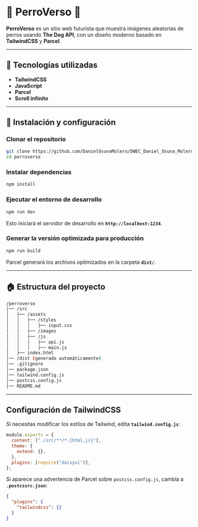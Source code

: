 # 🐶 PerroVerso 🚀

**PerroVerso** es un sitio web futurista que muestra imágenes aleatorias de perros usando **The Dog API**, con un diseño moderno basado en **TailwindCSS** y **Parcel**.  

---

## 📌 Tecnologías utilizadas
- **TailwindCSS**
- **JavaScript**
- **Parcel**
- **Scroll infinito**

---

## 🚀 Instalación y configuración

### **Clonar el repositorio**
```bash
git clone https://github.com/DanielOsunaMolero/DWEC_Daniel_Osuna_Molero.git
cd perroverso
```

### **Instalar dependencias**
```bash
npm install
```

### **Ejecutar el entorno de desarrollo**
```bash
npm run dev
```
Esto iniciará el servidor de desarrollo en **`http://localhost:1234`**.

### **Generar la versión optimizada para producción**
```bash
npm run build
```
Parcel generará los archivos optimizados en la carpeta **`dist/`**.

---

## 🏠 **Estructura del proyecto**
```bash
/perroverso
│── /src
│   ├── /assets
│   │   ├── /styles
│   │   │   ├── input.css
│   │   ├── /images
│   │   ├── /js
│   │   │   ├── api.js
│   │   │   ├── main.js
│   ├── index.html
│── /dist (generado automáticamente)
│── .gitignore
│── package.json
│── tailwind.config.js
│── postcss.config.js
│── README.md
```

---

## **Configuración de TailwindCSS**
Si necesitas modificar los estilos de Tailwind, edita **`tailwind.config.js`**:

```javascript
module.exports = {
  content: ["./src/**/*.{html,js}"],
  theme: {
    extend: {},
  },
  plugins: [require("daisyui")],
};
```

Si aparece una advertencia de Parcel sobre `postcss.config.js`, cambia a **`.postcssrc.json`**:

```json
{
  "plugins": {
    "tailwindcss": {}
  }
}
```



